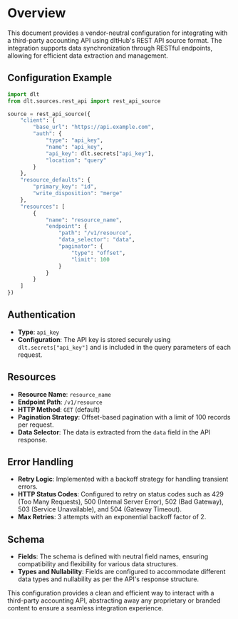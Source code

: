 # Overview

This document provides a vendor-neutral configuration for integrating with a third-party accounting API using dltHub's REST API source format. The integration supports data synchronization through RESTful endpoints, allowing for efficient data extraction and management.

## Configuration Example

```python
import dlt
from dlt.sources.rest_api import rest_api_source

source = rest_api_source({
    "client": {
        "base_url": "https://api.example.com",
        "auth": {
            "type": "api_key",
            "name": "api_key",
            "api_key": dlt.secrets["api_key"],
            "location": "query"
        }
    },
    "resource_defaults": {
        "primary_key": "id",
        "write_disposition": "merge"
    },
    "resources": [
        {
            "name": "resource_name",
            "endpoint": {
                "path": "/v1/resource",
                "data_selector": "data",
                "paginator": {
                    "type": "offset",
                    "limit": 100
                }
            }
        }
    ]
})
```

## Authentication

- **Type**: `api_key`
- **Configuration**: The API key is stored securely using `dlt.secrets["api_key"]` and is included in the query parameters of each request.

## Resources

- **Resource Name**: `resource_name`
- **Endpoint Path**: `/v1/resource`
- **HTTP Method**: `GET` (default)
- **Pagination Strategy**: Offset-based pagination with a limit of 100 records per request.
- **Data Selector**: The data is extracted from the `data` field in the API response.

## Error Handling

- **Retry Logic**: Implemented with a backoff strategy for handling transient errors.
- **HTTP Status Codes**: Configured to retry on status codes such as 429 (Too Many Requests), 500 (Internal Server Error), 502 (Bad Gateway), 503 (Service Unavailable), and 504 (Gateway Timeout).
- **Max Retries**: 3 attempts with an exponential backoff factor of 2.

## Schema

- **Fields**: The schema is defined with neutral field names, ensuring compatibility and flexibility for various data structures.
- **Types and Nullability**: Fields are configured to accommodate different data types and nullability as per the API's response structure.

This configuration provides a clean and efficient way to interact with a third-party accounting API, abstracting away any proprietary or branded content to ensure a seamless integration experience.